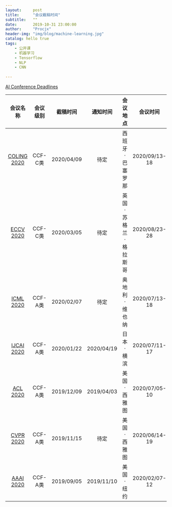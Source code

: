 ```yaml
---
layout:     post
title:      "会议截稿时间"
subtitle:   ""
date:       2019-10-31 23:00:00
author:     "Procjx"
header-img: "img/blog/machine-learning.jpg"
catalog: hello true
tags:
    - 公开课
    - 机器学习
    - Tensorflow
    - NLP
    - CNN  
    
---
```



[AI Conference Deadlines](https://aideadlin.es/?sub=ML,CV,NLP)


|会议名称|会议级别|截稿时间|通知时间|会议地点|会议时间|备注|
|:------:|:------:|:------:|:------:|:------:|:--------:|:--------:|
|[COLING 2020](https://coling2020.org/)|CCF-C类|2020/04/09|待定|西班牙·巴塞罗那|2020/09/13-18||
|[ECCV 2020](https://coling2020.org/)|CCF-C类|2020/03/05|待定|英国·苏格兰·格拉斯哥|2020/08/23-28||
|[ICML 2020](https://icml.cc/Conferences/2020)|CCF-A类|2020/02/07|待定|奥地利·维也纳|2020/07/13-18||
|[IJCAI 2020](https://ijcai20.org)|CCF-A类| 2020/01/22|2020/04/19|日本·横滨| 2020/07/11-17 ||
|[ACL 2020](https://acl2020.org)|CCF-A类|2019/12/09|2019/04/03|美国·西雅图|2020/07/05-10||
|[CVPR 2020](http://cvpr2020.thecvf.com) |CCF-A类|2019/11/15 |待定| 美国·西雅图 | 2020/06/14-19 | |
|[AAAI 2020](https://aaai.org/Conferences/AAAI-20) |CCF-A类|2019/09/05 |2019/11/10| 美国·纽约 |2020/02/07-12| |
